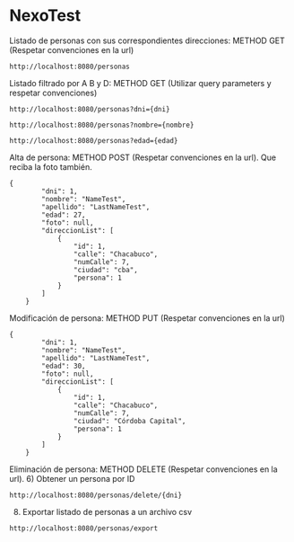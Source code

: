 # NexoTest
Listado de personas con sus correspondientes direcciones: METHOD GET (Respetar convenciones en la url)
```
http://localhost:8080/personas
```
Listado filtrado por A B y D: METHOD GET (Utilizar query parameters y respetar convenciones)
```
http://localhost:8080/personas?dni={dni}
```
```
http://localhost:8080/personas?nombre={nombre}
```
```
http://localhost:8080/personas?edad={edad}
```
Alta de persona: METHOD POST (Respetar convenciones en la url). Que reciba la foto también.
```
{
        "dni": 1,
        "nombre": "NameTest",
        "apellido": "LastNameTest",
        "edad": 27,
        "foto": null,
        "direccionList": [
            {
                "id": 1,
                "calle": "Chacabuco",
                "numCalle": 7,
                "ciudad": "cba",
                "persona": 1
            }
        ]
    }

```
Modificación de persona: METHOD PUT (Respetar convenciones en la url)
```
{
        "dni": 1,
        "nombre": "NameTest",
        "apellido": "LastNameTest",
        "edad": 30,
        "foto": null,
        "direccionList": [
            {
                "id": 1,
                "calle": "Chacabuco",
                "numCalle": 7,
                "ciudad": "Córdoba Capital",
                "persona": 1
            }
        ]
    }
```
Eliminación de persona: METHOD DELETE  (Respetar convenciones en la url). 
6)	Obtener un persona por ID
```
http://localhost:8080/personas/delete/{dni}

```
8) 	Exportar listado de personas a un archivo csv

```
http://localhost:8080/personas/export

```
